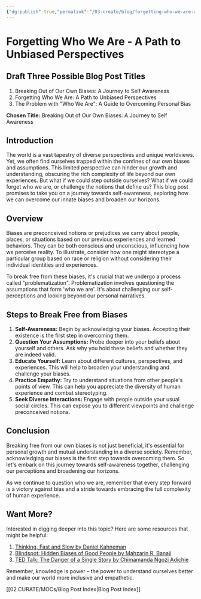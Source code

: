 ```yaml
---
{"dg-publish":true,"permalink":"/03-create/blog/forgetting-who-we-are-a-path-to-unbiased-perspectives/","tags":["empathy"]}
---
```



# Forgetting Who We Are - A Path to Unbiased Perspectives



## Draft Three Possible Blog Post Titles
1. Breaking Out of Our Own Biases: A Journey to Self Awareness
2. Forgetting Who We Are: A Path to Unbiased Perspectives
3. The Problem with "Who We Are": A Guide to Overcoming Personal Bias

**Chosen Title:** Breaking Out of Our Own Biases: A Journey to Self Awareness

## Introduction
The world is a vast tapestry of diverse perspectives and unique worldviews. Yet, we often find ourselves trapped within the confines of our own biases and assumptions. This limited perspective can hinder our growth and understanding, obscuring the rich complexity of life beyond our own experiences. But what if we could step outside ourselves? What if we could forget who we are, or challenge the notions that define us? This blog post promises to take you on a journey towards self-awareness, exploring how we can overcome our innate biases and broaden our horizons.

## Overview
Biases are preconceived notions or prejudices we carry about people, places, or situations based on our previous experiences and learned behaviors. They can be both conscious and unconscious, influencing how we perceive reality. To illustrate, consider how one might stereotype a particular group based on race or religion without considering their individual identities and experiences.

To break free from these biases, it's crucial that we undergo a process called "problematization". Problematization involves questioning the assumptions that form 'who we are'. It's about challenging our self-perceptions and looking beyond our personal narratives.

## Steps to Break Free from Biases
1. **Self-Awareness:** Begin by acknowledging your biases. Accepting their existence is the first step in overcoming them.
2. **Question Your Assumptions:** Probe deeper into your beliefs about yourself and others. Ask why you hold these beliefs and whether they are indeed valid.
3. **Educate Yourself:** Learn about different cultures, perspectives, and experiences. This will help to broaden your understanding and challenge your biases.
4. **Practice Empathy:** Try to understand situations from other people's points of view. This can help you appreciate the diversity of human experience and combat stereotyping.
5. **Seek Diverse Interactions:** Engage with people outside your usual social circles. This can expose you to different viewpoints and challenge preconceived notions.

## Conclusion
Breaking free from our own biases is not just beneficial, it's essential for personal growth and mutual understanding in a diverse society. Remember, acknowledging our biases is the first step towards overcoming them. So let's embark on this journey towards self-awareness together, challenging our perceptions and broadening our horizons.

As we continue to question who we are, remember that every step forward is a victory against bias and a stride towards embracing the full complexity of human experience.

## Want More?
Interested in digging deeper into this topic? Here are some resources that might be helpful:
1. [Thinking, Fast and Slow by Daniel Kahneman](https://www.goodreads.com/book/show/11468377-thinking-fast-and-slow)
2. [Blindspot: Hidden Biases of Good People by Mahzarin R. Banaji](https://www.goodreads.com/book/show/15704307-blindspot)
3. [TED Talk: The Danger of a Single Story by Chimamanda Ngozi Adichie](https://www.ted.com/talks/chimamanda_ngozi_adichie_the_danger_of_a_single_story?language=en)

Remember, knowledge is power – the power to understand ourselves better and make our world more inclusive and empathetic.



[[02 CURATE/MOCs/Blog Post Index\|Blog Post Index]]